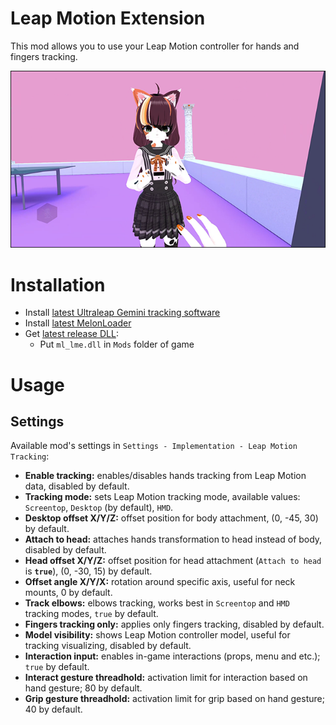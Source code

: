 # Leap Motion Extension
This mod allows you to use your Leap Motion controller for hands and fingers tracking.

[![](.github/img_01.png)](https://youtu.be/nak1C8uibgc)

# Installation
* Install [latest Ultraleap Gemini tracking software](https://developer.leapmotion.com/tracking-software-download)
* Install [latest MelonLoader](https://github.com/LavaGang/MelonLoader)
* Get [latest release DLL](../../../releases/latest):
  * Put `ml_lme.dll` in `Mods` folder of game

# Usage
## Settings
Available mod's settings in `Settings - Implementation - Leap Motion Tracking`:
* **Enable tracking:** enables/disables hands tracking from Leap Motion data, disabled by default.
* **Tracking mode:** sets Leap Motion tracking mode, available values: `Screentop`, `Desktop` (by default), `HMD`.
* **Desktop offset X/Y/Z:** offset position for body attachment, (0, -45, 30) by default.
* **Attach to head:** attaches hands transformation to head instead of body, disabled by default.
* **Head offset X/Y/Z:** offset position for head attachment (`Attach to head` is **`true`**), (0, -30, 15) by default.
* **Offset angle X/Y/X:** rotation around specific axis, useful for neck mounts, 0 by default.
* **Track elbows:** elbows tracking, works best in `Screentop` and `HMD` tracking modes, `true` by default.
* **Fingers tracking only:** applies only fingers tracking, disabled by default.
* **Model visibility:** shows Leap Motion controller model, useful for tracking visualizing, disabled by default.
* **Interaction input:** enables in-game interactions (props, menu and etc.); `true` by default.
* **Interact gesture threadhold:** activation limit for interaction based on hand gesture; 80 by default.
* **Grip gesture threadhold:** activation limit for grip based on hand gesture; 40 by default.
